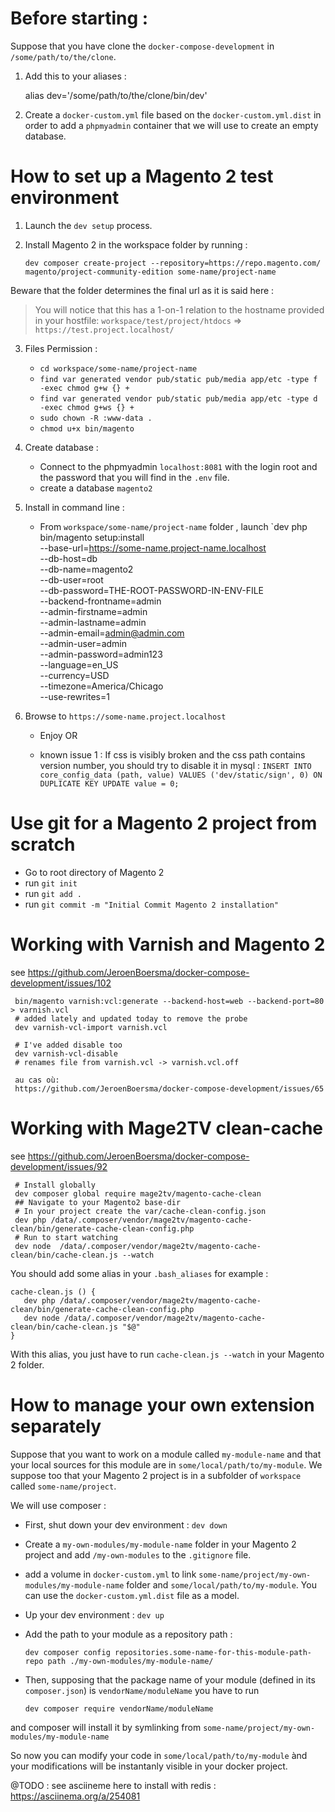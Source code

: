 # Before starting :

Suppose that you have clone the `docker-compose-development` in `/some/path/to/the/clone`.

1. Add this to your aliases : 

      alias dev='/some/path/to/the/clone/bin/dev'
2. Create a `docker-custom.yml` file based on the `docker-custom.yml.dist` in order to add a 
`phpmyadmin` container that we will use to create an empty database.

# How to set up a Magento 2 test environment 

1)  Launch the `dev setup` process. 

2) Install Magento 2 in the workspace folder by running :

     `dev composer create-project --repository=https://repo.magento.com/ magento/project-community-edition some-name/project-name`

 Beware that the folder determines the final url as it is said here :

> You will notice that this has a 1-on-1 relation to the hostname provided in your hostfile:
> `workspace/test/project/htdocs` => `https://test.project.localhost/`

3) Files Permission :
     - `cd workspace/some-name/project-name`
     - `find var generated vendor pub/static pub/media app/etc -type f -exec chmod g+w {} +`
     - `find var generated vendor pub/static pub/media app/etc -type d -exec chmod g+ws {} +`
     - `sudo chown -R :www-data . `
     - `chmod u+x bin/magento`
4)  Create database :
    - Connect to the phpmyadmin `localhost:8081` with the login root and the password that you will find in the `.env` file.
    - create a database `magento2`

5) Install in command line :

     - From `workspace/some-name/project-name` folder , launch `dev php bin/magento setup:install \
                 --base-url=https://some-name.project-name.localhost \
                 --db-host=db \
                 --db-name=magento2 \
                 --db-user=root \
                 --db-password=THE-ROOT-PASSWORD-IN-ENV-FILE \
                 --backend-frontname=admin \
                 --admin-firstname=admin \
                 --admin-lastname=admin \
                 --admin-email=admin@admin.com \
                 --admin-user=admin \
                 --admin-password=admin123 \
                 --language=en_US \
                 --currency=USD \
                 --timezone=America/Chicago \
                 --use-rewrites=1
                 
6) Browse to `https://some-name.project.localhost`

    - Enjoy OR                
                 
    - known issue 1 : If css is visibly broken and the css path contains version number, you should try to disable it in mysql :
`INSERT INTO core_config_data (path, value) VALUES ('dev/static/sign', 0)
 ON DUPLICATE KEY UPDATE value = 0;`

# Use git for a Magento 2 project from scratch

 - Go to root directory of Magento 2
 - run `git init`
 - run `git add .`
 - run `git commit -m "Initial Commit Magento 2 installation"`
         
# Working with Varnish and Magento 2

see https://github.com/JeroenBoersma/docker-compose-development/issues/102

     bin/magento varnish:vcl:generate --backend-host=web --backend-port=80 > varnish.vcl
     # added lately and updated today to remove the probe
     dev varnish-vcl-import varnish.vcl
     
     # I've added disable too
     dev varnish-vcl-disable
     # renames file from varnish.vcl -> varnish.vcl.off
     
     au cas où:
     https://github.com/JeroenBoersma/docker-compose-development/issues/65
     
# Working with Mage2TV clean-cache

see https://github.com/JeroenBoersma/docker-compose-development/issues/92


     # Install globally
     dev composer global require mage2tv/magento-cache-clean
     ## Navigate to your Magento2 base-dir
     # In your project create the var/cache-clean-config.json
     dev php /data/.composer/vendor/mage2tv/magento-cache-clean/bin/generate-cache-clean-config.php
     # Run to start watching
     dev node  /data/.composer/vendor/mage2tv/magento-cache-clean/bin/cache-clean.js --watch
     
You should add some alias in your `.bash_aliases` for example :

    cache-clean.js () {
       dev php /data/.composer/vendor/mage2tv/magento-cache-clean/bin/generate-cache-clean-config.php
       dev node /data/.composer/vendor/mage2tv/magento-cache-clean/bin/cache-clean.js "$@"
    }
With this alias, you just have to run `cache-clean.js --watch` in your Magento 2 folder.
         

# How to manage your own extension separately

Suppose that you want to work on a module called `my-module-name` and that your local sources for this module
are in `some/local/path/to/my-module`. We suppose too that your Magento 2 project is in a subfolder of `workspace` called `some-name/project`.


We will use composer :
- First, shut down your dev environment : `dev down`
- Create a `my-own-modules/my-module-name` folder in your Magento 2 project and add `/my-own-modules` to the `.gitignore` file.
- add a volume in `docker-custom.yml` to link  `some-name/project/my-own-modules/my-module-name` folder and `some/local/path/to/my-module`.
You can use the `docker-custom.yml.dist` file as a model.
- Up your dev environment :  `dev up`
- Add the path to your module as a repository path :

      dev composer config repositories.some-name-for-this-module-path-repo path ./my-own-modules/my-module-name/ 
      
- Then, supposing that the package name of your module (defined in its `composer.json`) is `vendorName/moduleName` you have to run 

      dev composer require vendorName/moduleName
          
and composer will install it by symlinking from `some-name/project/my-own-modules/my-module-name`     

So now you can modify your code in `some/local/path/to/my-module` ànd your modifications will be instantanly 
visible in your docker project.



@TODO :
see asciineme here to install with redis :
https://asciinema.org/a/254081


